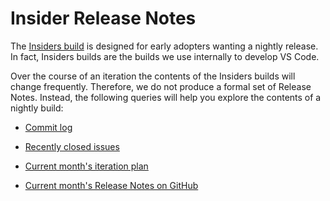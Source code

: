 # Insider Release Notes

The
[Insiders build](https://code.visualstudio.com/blogs/2016/05/23/evolution-of-insiders)
is designed for early adopters wanting a nightly release. In fact, Insiders
builds are the builds we use internally to develop VS Code.

Over the course of an iteration the contents of the Insiders builds will change
frequently. Therefore, we do not produce a formal set of Release Notes. Instead,
the following queries will help you explore the contents of a nightly build:

-   [Commit log](https://github.com/microsoft/vscode/commits/main)

-   [Recently closed issues](https://github.com/microsoft/vscode/issues?utf8=%E2%9C%93&q=is%3Aissue+is%3Aclosed)

-   [Current month's iteration plan](https://github.com/microsoft/vscode/issues?utf8=%E2%9C%93&q=is%3Aissue+label%3Aiteration-plan+)

-   [Current month's Release Notes on GitHub](https://github.com/microsoft/vscode-docs/blob/vnext/release-notes)
